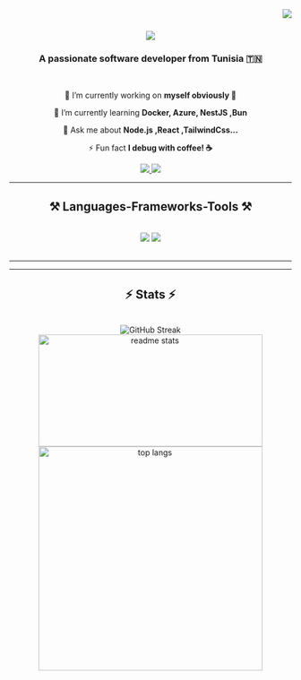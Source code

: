 <img align="right" src="https://visitor-badge.laobi.icu/badge?page_id=Griffith000.Griffith000" />

<h1 align="center">
    <img src="https://readme-typing-svg.herokuapp.com/?font=Righteous&size=35&center=true&vCenter=true&width=500&height=70&duration=4000&lines=Hi+There!+👋;+I'm+Ghassen+Latrach!;" />
</h1>

<h3 align="center">A passionate software developer from Tunisia 🇹🇳</h3>

<br/>

<div align="center">
 
 🔭 I’m currently working on **myself obviously 🙂**
 
 🌱 I’m currently learning **Docker, Azure, NestJS ,Bun**

💬 Ask me about **Node.js ,React ,TailwindCss...**

⚡ Fun fact **I debug with coffee! ☕**

 </div>
 
<div align="center"> 
  <a href="mailto:latrechghassen68@gmail.com">
    <img src="https://img.shields.io/badge/Gmail-333333?style=for-the-badge&logo=gmail&logoColor=red" />
  </a>
  <a href="https://www.linkedin.com/in/ghassen-latrach">
    <img src="https://img.shields.io/badge/LinkedIn-0077B5?style=for-the-badge&logo=linkedin&logoColor=white" target="_blank" />
  </a>
 <!-- <a href="https://salesp07.github.io" target="_blank">
     <img src="https://img.shields.io/badge/Portfolio-FF5722?style=for-the-badge&logo=todoist&logoColor=white" target="_blank" /> 
</a> -->  
</div>

 <hr/>
 
<h2 align="center">⚒️ Languages-Frameworks-Tools ⚒️</h2>
<br/>
<div align="center">
     <img src="https://skillicons.dev/icons?i=bun,typescript,nest,mongodb,postgres,prisma" />
    <img src="https://skillicons.dev/icons?i=nextjs,tailwind,linux,azure,docker" />
   <br>
</div>

<br/>
<hr/>

<!-- <div align="center">
  <h2>🐍 My Contributions 🐍</h2>
  <br>
  <img alt="snake eating my contributions" src="https://raw.githubusercontent.com/Griffith000/Griffith000/output/github-contribution-grid-snake.svg" />
  
  <br/><br/><br/>
</div>
-->
<hr/>

<h2 align="center">⚡ Stats ⚡</h2>
<br> 

<div align=center>
 <!--  <img width=390 src="https://streak-stats.demolab.com/?user=Griffith000&count_private=true&theme=react&border_radius=10" alt="streak stats"/> -->
  <img src="https://github-readme-streak-stats-ashen-mu.vercel.app?user=Griffith000&theme=nightowl&border_radius=15" alt="GitHub Streak" />
  <img width=400 height=200 src="https://github-readme-stats.vercel.app/api?username=Griffith000&count_private=true&show_icons=true&theme=nightowl&rank_icon=github&border_radius=15" alt="readme stats" />
  <br/>
  <img width=400 align="center" src="https://github-readme-stats.vercel.app/api/top-langs/?username=Griffith000&langs_count=8&layout=compact&theme=nightowl&border_radius=15&size_weight=0.5&count_weight=0.5&exclude_repo=github-readme-stats&include_all_commits=true&count_private=true" alt="top langs" />
</div>

<br/><br/>


